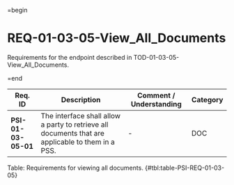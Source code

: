 =begin

# REQ-01-03-05-View_All_Documents

Requirements for the endpoint described in TOD-01-03-05-View_All_Documents.

=end

| Req. ID | Description | Comment / Understanding | Category |
| ------- | ----------- | ----------------------- | -------- |
| __PSI-01-03-05-01__ | The interface shall allow a party to retrieve all documents that are applicable to them in a PSS. | - | DOC |

Table: Requirements for viewing all documents. {#tbl:table-PSI-REQ-01-03-05}
